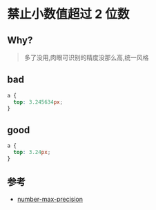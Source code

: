 # 禁止小数值超过 2 位数

## Why?

> 多了没用,肉眼可识别的精度没那么高,统一风格

## bad

```scss
a {
  top: 3.245634px;
}
```

## good

```scss
a {
  top: 3.24px;
}
```

## 参考

- [number-max-precision](https://stylelint.io/user-guide/rules/list/number-max-precision)
